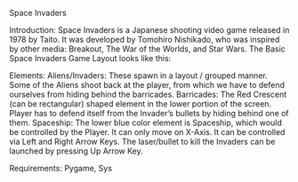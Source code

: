 Space Invaders

Introduction:
Space Invaders is a Japanese shooting video game released in 1978 by Taito. It was developed by Tomohiro Nishikado, who was inspired by other media: Breakout, The War of the Worlds, and Star Wars. The Basic Space Invaders Game Layout looks like this:


Elements:
Aliens/Invaders:  These spawn in a layout / grouped manner. Some of the Aliens shoot back at the player, from which we have to defend ourselves from hiding behind the barricades.
Barricades:  The Red Crescent (can be rectangular) shaped element in the lower portion of the screen. Player has to defend itself from the Invader’s bullets by hiding behind one of them.
Spaceship: The lower blue color element is Spaceship, which would be controlled by the Player. It can only move on X-Axis. It can be controlled via Left and Right Arrow Keys. The laser/bullet to kill the Invaders can be launched by pressing Up Arrow Key.

Requirements:
Pygame, Sys
